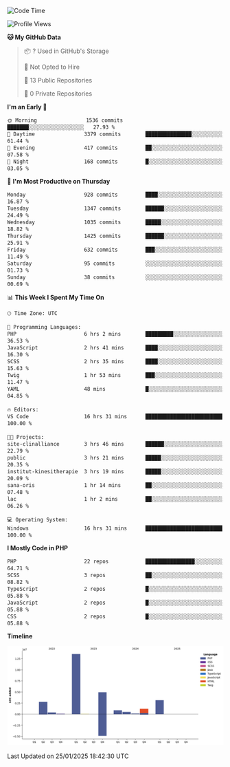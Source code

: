 <!--START_SECTION:waka-->
![Code Time](http://img.shields.io/badge/Code%20Time-2%2C191%20hrs%2052%20mins-blue)

![Profile Views](http://img.shields.io/badge/Profile%20Views-0-blue)

**🐱 My GitHub Data** 

> 📦 ? Used in GitHub's Storage 
 > 
> 🚫 Not Opted to Hire
 > 
> 📜 13 Public Repositories 
 > 
> 🔑 0 Private Repositories 
 > 
**I'm an Early 🐤** 

```text
🌞 Morning                1536 commits        ███████░░░░░░░░░░░░░░░░░░   27.93 % 
🌆 Daytime                3379 commits        ███████████████░░░░░░░░░░   61.44 % 
🌃 Evening                417 commits         ██░░░░░░░░░░░░░░░░░░░░░░░   07.58 % 
🌙 Night                  168 commits         █░░░░░░░░░░░░░░░░░░░░░░░░   03.05 % 
```
📅 **I'm Most Productive on Thursday** 

```text
Monday                   928 commits         ████░░░░░░░░░░░░░░░░░░░░░   16.87 % 
Tuesday                  1347 commits        ██████░░░░░░░░░░░░░░░░░░░   24.49 % 
Wednesday                1035 commits        █████░░░░░░░░░░░░░░░░░░░░   18.82 % 
Thursday                 1425 commits        ██████░░░░░░░░░░░░░░░░░░░   25.91 % 
Friday                   632 commits         ███░░░░░░░░░░░░░░░░░░░░░░   11.49 % 
Saturday                 95 commits          ░░░░░░░░░░░░░░░░░░░░░░░░░   01.73 % 
Sunday                   38 commits          ░░░░░░░░░░░░░░░░░░░░░░░░░   00.69 % 
```


📊 **This Week I Spent My Time On** 

```text
🕑︎ Time Zone: UTC

💬 Programming Languages: 
PHP                      6 hrs 2 mins        █████████░░░░░░░░░░░░░░░░   36.53 % 
JavaScript               2 hrs 41 mins       ████░░░░░░░░░░░░░░░░░░░░░   16.30 % 
SCSS                     2 hrs 35 mins       ████░░░░░░░░░░░░░░░░░░░░░   15.63 % 
Twig                     1 hr 53 mins        ███░░░░░░░░░░░░░░░░░░░░░░   11.47 % 
YAML                     48 mins             █░░░░░░░░░░░░░░░░░░░░░░░░   04.85 % 

🔥 Editors: 
VS Code                  16 hrs 31 mins      █████████████████████████   100.00 % 

🐱‍💻 Projects: 
site-clinalliance        3 hrs 46 mins       ██████░░░░░░░░░░░░░░░░░░░   22.79 % 
public                   3 hrs 21 mins       █████░░░░░░░░░░░░░░░░░░░░   20.35 % 
institut-kinesitherapie  3 hrs 19 mins       █████░░░░░░░░░░░░░░░░░░░░   20.09 % 
sana-oris                1 hr 14 mins        ██░░░░░░░░░░░░░░░░░░░░░░░   07.48 % 
lac                      1 hr 2 mins         ██░░░░░░░░░░░░░░░░░░░░░░░   06.26 % 

💻 Operating System: 
Windows                  16 hrs 31 mins      █████████████████████████   100.00 % 
```

**I Mostly Code in PHP** 

```text
PHP                      22 repos            ████████████████░░░░░░░░░   64.71 % 
SCSS                     3 repos             ██░░░░░░░░░░░░░░░░░░░░░░░   08.82 % 
TypeScript               2 repos             █░░░░░░░░░░░░░░░░░░░░░░░░   05.88 % 
JavaScript               2 repos             █░░░░░░░░░░░░░░░░░░░░░░░░   05.88 % 
CSS                      2 repos             █░░░░░░░░░░░░░░░░░░░░░░░░   05.88 % 
```



**Timeline**

![Lines of Code chart](https://raw.githubusercontent.com/tahar-elgunaoui/tahar-elgunaoui/main/assets/bar_graph.png)


 Last Updated on 25/01/2025 18:42:30 UTC
<!--END_SECTION:waka-->
